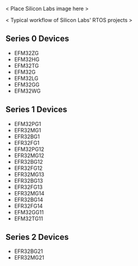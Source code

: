 < Place Silicon Labs image here >

< Typical workflow of Silicon Labs' RTOS projects >

## Series 0 Devices
 - EFM32ZG
 - EFM32HG
 - EFM32TG
 - EFM32G
 - EFM32LG
 - EFM32GG
 - EFM32WG

## Series 1 Devices
 - EFM32PG1
 - EFR32MG1
 - EFR32BG1
 - EFR32FG1
 - EFM32PG12
 - EFR32MG12
 - EFR32BG12
 - EFR32FG12
 - EFR32MG13
 - EFR32BG13
 - EFR32FG13
 - EFR32MG14
 - EFR32BG14
 - EFR32FG14
 - EFM32GG11
 - EFM32TG11

## Series 2 Devices
 - EFR32BG21
 - EFR32MG21
